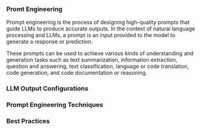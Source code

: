 ### Promt Engineering
Prompt engineering is the process of designing high-quality prompts that guide LLMs to produce accurate outputs.
In the context of natural language processing and LLMs, a prompt is an input provided to the model to generate a response or prediction.

These prompts can be used to achieve various kinds of understanding and generation tasks such as text summarization, information extraction, question and answering, text classification, language or code translation, code generation, and code documentation or reasoning.


### LLM Output Configurations


### Prompt Engineering Techniques

### Best Practices